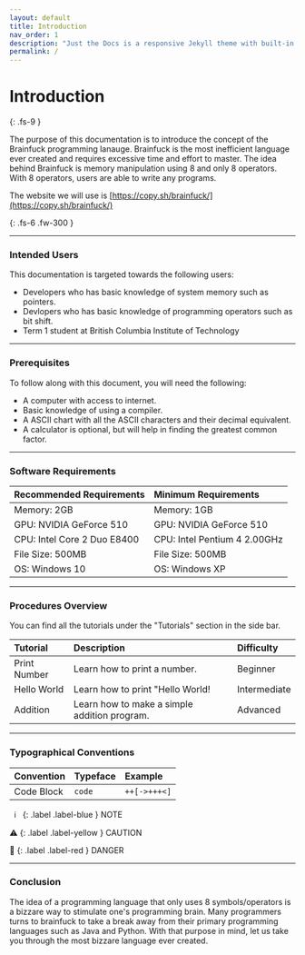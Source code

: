 ```yaml
---
layout: default
title: Introduction
nav_order: 1
description: "Just the Docs is a responsive Jekyll theme with built-in search that is easily customizable and hosted on GitHub Pages."
permalink: /
---
```


# Introduction
{: .fs-9 }

The purpose of this documentation is to introduce the concept of the Brainfuck programming lanauge. Brainfuck is the most inefficient language ever created and requires excessive time and effort to master. 
The idea behind Brainfuck is memory manipulation using 8 and only 8 operators. With 8 operators, users are able to write any programs.

The website we will use is [https://copy.sh/brainfuck/](https://copy.sh/brainfuck/)

{: .fs-6 .fw-300 }

---

### Intended Users

This documentation is targeted towards the following users:
- Developers who has basic knowledge of system memory such as pointers.
- Devlopers who has basic knowledge of programming operators such as bit shift.
- Term 1 student at British Columbia Institute of Technology

---

### Prerequisites


To follow along with this document, you will need the following:
- A computer with access to internet.
- Basic knowledge of using a compiler.
- A ASCII chart with all the ASCII characters and their decimal equivalent.
- A calculator is optional, but will help in finding the greatest common factor.

---

### Software Requirements



| Recommended Requirements   | Minimum Requirements           |
|:---------------------------|:-------------------------------|
| Memory: 2GB                | Memory: 1GB                    |
| GPU: NVIDIA GeForce 510    | GPU: NVIDIA GeForce 510        |
| CPU: Intel Core 2 Duo E8400| CPU: Intel Pentium 4 2.00GHz   | 
| File Size: 500MB           | File Size: 500MB               |
| OS: Windows 10             | OS: Windows XP                 |

---
### Procedures Overview

You can find all the tutorials under the "Tutorials" section in the side bar.


| Tutorial     | Description                                  | Difficulty   |
|:-------------|:---------------------------------------------|:-------------|
| Print Number | Learn how to print a number.                 | Beginner     |
| Hello World  | Learn how to print "Hello World!             | Intermediate |
| Addition     | Learn how to make a simple addition program. | Advanced     |

---

### Typographical Conventions



| Convention   | Typeface          | Example     |
|:-------------|:------------------|:------------|
| Code Block   | `code`            | `++[->+++<]`|

&nbsp;&nbsp;ℹ️&nbsp;&nbsp;
{: .label .label-blue }
NOTE

⚠️
{: .label .label-yellow }
CAUTION

🛑
{: .label .label-red }
DANGER

---

### Conclusion


The idea of a programming language that only uses 8 symbols/operators is a bizzare way to stimulate one's programming brain. Many programmers turns to brainfuck to take a break away from their primary programming languages such as Java and Python. With that purpose in mind, let us take you through the most bizzare language ever created.
